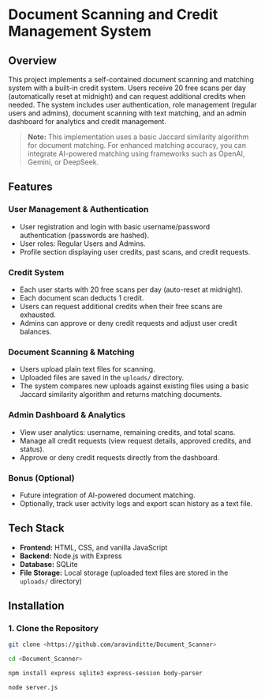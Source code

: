 # Document Scanning and Credit Management System

## Overview

This project implements a self-contained document scanning and matching system with a built-in credit system. Users receive 20 free scans per day (automatically reset at midnight) and can request additional credits when needed. The system includes user authentication, role management (regular users and admins), document scanning with text matching, and an admin dashboard for analytics and credit management.

> **Note:** This implementation uses a basic Jaccard similarity algorithm for document matching. For enhanced matching accuracy, you can integrate AI-powered matching using frameworks such as OpenAI, Gemini, or DeepSeek.

## Features

### User Management & Authentication
- User registration and login with basic username/password authentication (passwords are hashed).
- User roles: Regular Users and Admins.
- Profile section displaying user credits, past scans, and credit requests.

### Credit System
- Each user starts with 20 free scans per day (auto-reset at midnight).
- Each document scan deducts 1 credit.
- Users can request additional credits when their free scans are exhausted.
- Admins can approve or deny credit requests and adjust user credit balances.

### Document Scanning & Matching
- Users upload plain text files for scanning.
- Uploaded files are saved in the `uploads/` directory.
- The system compares new uploads against existing files using a basic Jaccard similarity algorithm and returns matching documents.

### Admin Dashboard & Analytics
- View user analytics: username, remaining credits, and total scans.
- Manage all credit requests (view request details, approved credits, and status).
- Approve or deny credit requests directly from the dashboard.

### Bonus (Optional)
- Future integration of AI-powered document matching.
- Optionally, track user activity logs and export scan history as a text file.

## Tech Stack

- **Frontend:** HTML, CSS, and vanilla JavaScript
- **Backend:** Node.js with Express
- **Database:** SQLite
- **File Storage:** Local storage (uploaded text files are stored in the `uploads/` directory)


## Installation

### 1. Clone the Repository

```bash
git clone <https://github.com/aravinditte/Document_Scanner>

cd <Document_Scanner>

npm install express sqlite3 express-session body-parser

node server.js